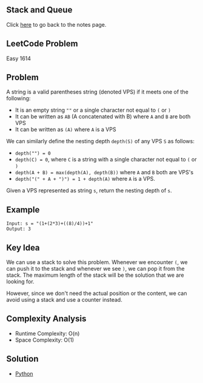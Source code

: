## Stack and Queue
Click [here](../notes.md) to go back to the notes page.

## LeetCode Problem
Easy 1614

## Problem
A string is a valid parentheses string (denoted VPS) if it meets one of the following:
- It is an empty string `""` or a single character not equal to `(` or `)`
- It can be written as `AB` (A concatenated with B) where `A` and `B` are both VPS
- It can be written as `(A)` where `A` is a VPS

We can similarly define the nesting depth `depth(S)` of any VPS `S` as follows:
- `depth("") = 0`
- `depth(C) = 0`, where `C` is a string with a single character not equal to `(` or `)`
- `depth(A + B) = max(depth(A), depth(B))` where `A` and `B` both are VPS's
- `depth("(" + A + ")") = 1 + depth(A)` where `A` is a VPS.

Given a VPS represented as string `s`, return the nesting depth of `s`.

## Example
```
Input: s = "(1+(2*3)+((8)/4))+1"
Output: 3
```

## Key Idea
We can use a stack to solve this problem. Whenever we encounter `(`, we can push it to the stack and whenever we see `)`, we can pop it from the stack. The maximum length of the stack will be the solution that we are looking for.

However, since we don't need the actual position or the content, we can avoid using a stack and use a counter instead.

## Complexity Analysis
- Runtime Complexity: O(n)
- Space Complexity: O(1)

## Solution
- [Python](./solution.py)